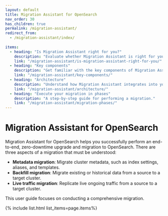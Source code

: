 ```yaml
---
layout: default
title: Migration Assistant for OpenSearch
nav_order: 30
has_children: true
permalink: /migration-assistant/
redirect_from:
  - /migration-assistant/index/
 
items:
  - heading: "Is Migration Assistant right for you?"
    description: "Evaluate whether Migration Assistant is right for your use case."
    link: "/migration-assistant/is-migration-assistant-right-for-you/"
  - heading: "Key components"
    description: "Get familiar with the key components of Migration Assistant."
    link: "/migration-assistant/key-components/"
  - heading: "Architecture"
    description: "Understand how Migration Assistant integrates into your infrastructure."
    link: "/migration-assistant/architecture/"
  - heading: "Execute your migration in phases"
    description: "A step-by-step guide for performing a migration."
    link: "/migration-assistant/migration-phases/"
---
```


# Migration Assistant for OpenSearch

Migration Assistant for OpenSearch helps you successfully perform an end-to-end, zero-downtime upgrade and migration to OpenSearch. There are three aspects of a migration that must be understood:

- **Metadata migration**: Migrate cluster metadata, such as index settings, aliases, and templates.
- **Backfill migration**: Migrate existing or historical data from a source to a target cluster.
- **Live traffic migration**: Replicate live ongoing traffic from a source to a target cluster.

This user guide focuses on conducting a comprehensive migration.

{% include list.html list_items=page.items%}
